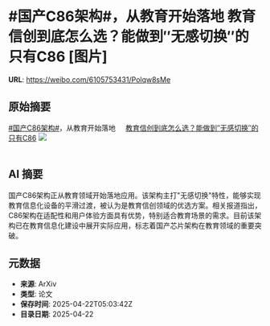 # #国产C86架构#，从教育开始落地 教育信创到底怎么选？能做到″无感切换″的只有C86 [图片]

**URL**: https://weibo.com/6105753431/Polqw8sMe

## 原始摘要

<a href="https://m.weibo.cn/search?containerid=231522type%3D1%26t%3D10%26q%3D%23%E5%9B%BD%E4%BA%A7C86%E6%9E%B6%E6%9E%84%23&amp;extparam=%23%E5%9B%BD%E4%BA%A7C86%E6%9E%B6%E6%9E%84%23" data-hide=""><span class="surl-text">#国产C86架构#</span></a>，从教育开始落地 <a href="https://weibo.com/ttarticle/p/show?id=2309405158022405029893" data-hide=""><span class="url-icon"><img style="width: 1rem;height: 1rem" src="https://h5.sinaimg.cn/upload/2015/09/25/3/timeline_card_small_article_default.png" referrerpolicy="no-referrer"></span><span class="surl-text">教育信创到底怎么选？能做到″无感切换″的只有C86</span></a> <img style="" src="https://tvax4.sinaimg.cn/large/006Fd7o3ly1i0ovs4dic7j30fw08ygm2.jpg" referrerpolicy="no-referrer"><br><br>

## AI 摘要

国产C86架构正从教育领域开始落地应用。该架构主打"无感切换"特性，能够实现教育信息化设备的平滑过渡，被认为是教育信创领域的优选方案。相关报道指出，C86架构在适配性和用户体验方面具有优势，特别适合教育场景的需求。目前该架构已在教育信息化建设中展开实际应用，标志着国产芯片架构在教育领域的重要突破。

## 元数据

- **来源**: ArXiv
- **类型**: 论文
- **保存时间**: 2025-04-22T05:03:42Z
- **目录日期**: 2025-04-22
